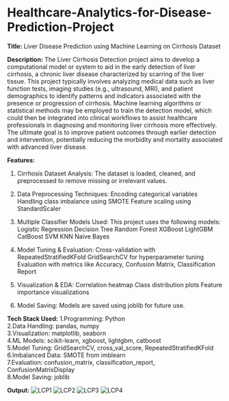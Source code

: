 # Healthcare-Analytics-for-Disease-Prediction-Project

**Title:** Liver Disease Prediction using Machine Learning on Cirrhosis Dataset

**Description:** The Liver Cirrhosis Detection project aims to develop a computational model or system to aid in the early detection of liver cirrhosis, a chronic liver disease characterized by scarring of the liver tissue. This project typically involves analyzing medical data such as liver function tests, imaging studies (e.g., ultrasound, MRI), and patient demographics to identify patterns and indicators associated with the presence or progression of cirrhosis. Machine learning algorithms or statistical methods may be employed to train the detection model, which could then be integrated into clinical workflows to assist healthcare professionals in diagnosing and monitoring liver cirrhosis more effectively. The ultimate goal is to improve patient outcomes through earlier detection and intervention, potentially reducing the morbidity and mortality associated with advanced liver disease.


**Features:** 
1. Cirrhosis Dataset Analysis: 
    The dataset is loaded, cleaned, and preprocessed to remove missing or irrelevant values.

2. Data Preprocessing Techniques: 
    Encoding categorical variables
    Handling class imbalance using SMOTE
    Feature scaling using StandardScaler

3. Multiple Classifier Models Used: 
    This project uses the following models: Logistic Regression
                                            Decision Tree
                                            Random Forest
                                            XGBoost
                                            LightGBM
                                            CatBoost
                                            SVM
                                            KNN
                                            Naive Bayes

4. Model Tuning & Evaluation: 
    Cross-validation with RepeatedStratifiedKFold
    GridSearchCV for hyperparameter tuning
    Evaluation with metrics like Accuracy, Confusion Matrix, Classification Report

5. Visualization & EDA: 
    Correlation heatmap
    Class distribution plots
    Feature importance visualizations

6. Model Saving: 
    Models are saved using joblib for future use.


**Tech Stack Used:**
1.Programming: Python       
2.Data Handling: pandas, numpy    
3.Visualization: matplotlib, seaborn    
4.ML Models: scikit-learn, xgboost, lightgbm, catboost    
5.Model Tuning:	GridSearchCV, cross_val_score, RepeatedStratifiedKFold    
6.Imbalanced Data: SMOTE from imblearn    
7.Evaluation: confusion_matrix, classification_report, ConfusionMatrixDisplay    
8.Model Saving: joblib


**Output:** ![LCP1](https://github.com/user-attachments/assets/0b33cc7f-6ec8-48e8-a1fc-97f29a8c69b2)
            ![LCP2](https://github.com/user-attachments/assets/3628c7bf-84e9-40fa-968d-e59cd02a80e0)
            ![LCP3](https://github.com/user-attachments/assets/b78cec8b-6705-4218-bf1c-5a6c0accdcb5)
            ![LCP4](https://github.com/user-attachments/assets/af3b27ce-d419-4edf-aa38-ae041de3255a)



            
